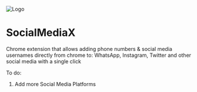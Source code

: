 ![Logo](https://github.com/PositiveVibrations/SocialMediaX/blob/main/SocialMediaX/images/logo/logo.png?raw=true)

# SocialMediaX
Chrome extension that allows adding phone numbers & social media usernames directly from chrome to:
WhatsApp, Instagram, Twitter and other social media with a single click


To do:
1. Add more Social Media Platforms
